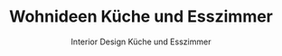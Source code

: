 ---
layout: blogcategory
rel: '/home/category/kitchen'
title: 'Wohnideen Küche und Esszimmer '
parent: '/home'
subtitle: 'Interior Design Küche und Esszimmer'
isPaged: true
pagedCollection: 'kitchenPosts.interiorideen.com'
pageSize: 9
---